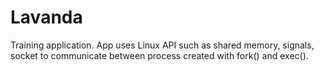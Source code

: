 # Lavanda
Training application. App uses Linux API such as shared memory, signals, socket to communicate between process created with fork() and exec(). 
